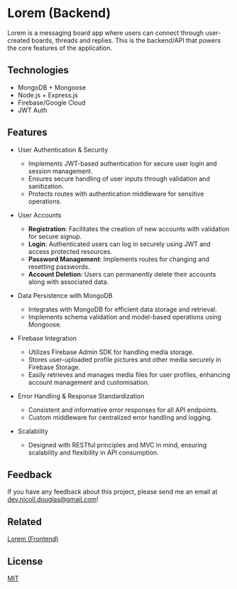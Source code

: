 # Lorem (Backend)

Lorem is a messaging board app where users can connect through user-created boards, threads and replies. This is the backend/API that powers the core features of the application.

## Technologies

- MongoDB + Mongoose
- Node.js + Express.js
- Firebase/Google Cloud
- JWT Auth

## Features

- User Authentication & Security

  - Implements JWT-based authentication for secure user login and session management.
  - Ensures secure handling of user inputs through validation and sanitization.
  - Protects routes with authentication middleware for sensitive operations.

- User Accounts

  - **Registration**: Facilitates the creation of new accounts with validation for secure signup.
  - **Login**: Authenticated users can log in securely using JWT and access protected resources.
  - **Password Management**: Implements routes for changing and resetting passwords.
  - **Account Deletion**: Users can permanently delete their accounts along with associated data.

- Data Persistence with MongoDB

  - Integrates with MongoDB for efficient data storage and retrieval.
  - Implements schema validation and model-based operations using Mongoose.

- Firebase Integration

  - Utilizes Firebase Admin SDK for handling media storage.
  - Stores user-uploaded profile pictures and other media securely in Firebase Storage.
  - Easily retrieves and manages media files for user profiles, enhancing account management and customisation.

- Error Handling & Response Standardization

  - Consistent and informative error responses for all API endpoints.
  - Custom middleware for centralized error handling and logging.

- Scalability

  - Designed with RESTful principles and MVC in mind, ensuring scalability and flexibility in API consumption.

## Feedback

If you have any feedback about this project, please send me an email at dev.nicoll.douglas@gmail.com!

## Related

[Lorem (Frontend)](https://github.com/nicoll-douglas/lorem-frontend)

## License

[MIT](https://choosealicense.com/licenses/mit/)
